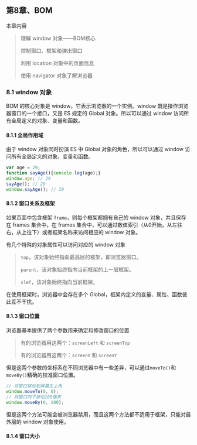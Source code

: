 ## 第8章、BOM

本章内容

> 理解 window 对象——BOM核心
>
> 控制窗口、框架和弹出窗口
>
> 利用 location 对象中的页面信息
>
> 使用 navigator 对象了解浏览器

### 8.1 window 对象

BOM 的核心对象是 window，它表示浏览器的一个实例。window 既是操作浏览器窗口的一个接口，又是 ES 规定的 Global 对象。所以可以通过 window 访问所有全局定义的对象、变量和函数。

#### 8.1.1 全局作用域

由于 window 对象同时扮演 ES 中 Global 对象的角色，所以可以通过 window 访问所有全局定义的对象、变量和函数。

```js
var age = 29;
function sayAge(){console.log(age);}
window.age; // 29
sayAge(); // 29
window.sayAge(); // 29
```

#### 8.1.2 窗口关系及框架

如果页面中包含框架 `frame`，则每个框架都拥有自己的 window 对象，并且保存在 frames 集合中。在 frames 集合中，可以通过数值索引（从0开始，从左往右，从上往下）或者框架名称来访问相应的 window 对象。

有几个特殊的对象属性可以访问对应的 window 对象

> `top`，该对象始终指向最高层的框架，即浏览器窗口。
>
> `parent`，该对象始终指向当前框架的上一层框架。
>
> `slef`，该对象始终指向当前框架。

在使用框架时，浏览器中会存在多个 Global，框架内定义的变量、属性、函数彼此互不干扰。

#### 8.1.3 窗口位置

浏览器基本提供了两个参数用来确定和修改窗口的位置

> 有的浏览器用这两个：`screenLeft` 和 `screenTop`
>
> 有的浏览器用这两个：`screenX` 和 `screenY`

但是这两个参数的坐标系在不同浏览器中有一些差异，可以通过`moveTo()`和`moveBy()`精确的校准窗口位置。

```js
// 将窗口移动到屏幕左上角
window.moveTo(0, 0);
// 将窗口向下移动100像素
window.moveBy(0, 100);
```

但是这两个方法可能会被浏览器禁用，而且这两个方法都不适用于框架，只能对最外层的 window 对象使用。

#### 8.1.4 窗口大小

